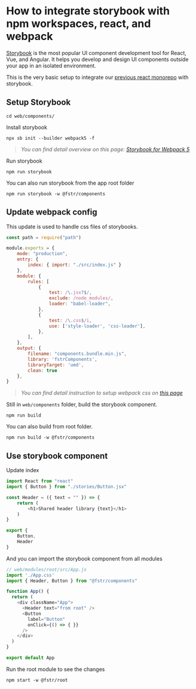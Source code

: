 # How to integrate storybook with npm workspaces, react, and webpack

[Storybook]() is the most popular UI component development tool for React, Vue, and Angular. It helps you develop and design UI components outside your app in an isolated environment. 

This is the very basic setup to integrate our [previous react monorepo](https://dev.to/ynwd/how-to-create-react-monorepo-with-npm-workspace-webpack-and-create-react-app-2dhn) with storybook. 

## Setup Storybook
```
cd web/components/
```

Install storybook
```
npx sb init --builder webpack5 -f
```
> *You can find detail overview on this page: [Storybook for Webpack 5](https://storybook.js.org/blog/storybook-for-webpack-5/)*

Run storybook
```
npm run storybook
```

You can also run storybook from the app root folder
```
npm run storybook -w @fstr/components
```

## Update webpack config
This update is used to handle css files of storybooks.
```js
const path = require("path")

module.exports = {
    mode: "production",
    entry: {
        index: { import: "./src/index.js" }
    },
    module: {
        rules: [
            {
                test: /\.jsx?$/,
                exclude: /node_modules/,
                loader: "babel-loader",
            },
            {
                test: /\.css$/i,
                use: ['style-loader', 'css-loader'],
            },
        ],
    },
    output: {
        filename: "components.bundle.min.js",
        library: 'fstrComponents',
        libraryTarget: 'umd',
        clean: true
    },
}
```
> *You can find detail instruction to setup webpack css on [this page](https://webpack.js.org/guides/asset-management/#loading-css)*

Still in `web/components` folder, build the storybook component.
```
npm run build
```

You can also build from root folder.
```
npm run build -w @fstr/components
```

## Use storybook component
Update index
```js
import React from "react"
import { Button } from "./stories/Button.jsx"

const Header = ({ text = "" }) => {
    return (
        <h1>Shared header library {text}</h1>
    )
}

export {
    Button,
    Header
}
```

And you can import the storybook component from all modules
```js
// web/modules/root/src/App.js
import './App.css'
import { Header, Button } from "@fstr/components"

function App() {
  return (
    <div className="App">
      <Header text="from root" />
      <Button
        label="Button"
        onClick={() => { }}
      />
    </div>
  )
}

export default App
```

Run the root module to see the changes
```
npm start -w @fstr/root
```